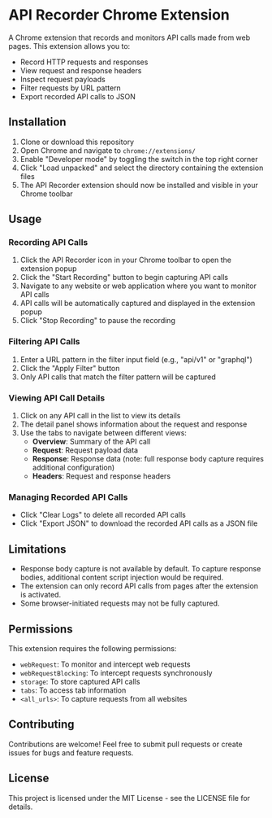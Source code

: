 # API Recorder Chrome Extension

A Chrome extension that records and monitors API calls made from web pages. This extension allows you to:

- Record HTTP requests and responses
- View request and response headers
- Inspect request payloads
- Filter requests by URL pattern
- Export recorded API calls to JSON

## Installation

1. Clone or download this repository
2. Open Chrome and navigate to `chrome://extensions/`
3. Enable "Developer mode" by toggling the switch in the top right corner
4. Click "Load unpacked" and select the directory containing the extension files
5. The API Recorder extension should now be installed and visible in your Chrome toolbar

## Usage

### Recording API Calls

1. Click the API Recorder icon in your Chrome toolbar to open the extension popup
2. Click the "Start Recording" button to begin capturing API calls
3. Navigate to any website or web application where you want to monitor API calls
4. API calls will be automatically captured and displayed in the extension popup
5. Click "Stop Recording" to pause the recording

### Filtering API Calls

1. Enter a URL pattern in the filter input field (e.g., "api/v1" or "graphql")
2. Click the "Apply Filter" button
3. Only API calls that match the filter pattern will be captured

### Viewing API Call Details

1. Click on any API call in the list to view its details
2. The detail panel shows information about the request and response
3. Use the tabs to navigate between different views:
   - **Overview**: Summary of the API call
   - **Request**: Request payload data
   - **Response**: Response data (note: full response body capture requires additional configuration)
   - **Headers**: Request and response headers

### Managing Recorded API Calls

- Click "Clear Logs" to delete all recorded API calls
- Click "Export JSON" to download the recorded API calls as a JSON file

## Limitations

- Response body capture is not available by default. To capture response bodies, additional content script injection would be required.
- The extension can only record API calls from pages after the extension is activated.
- Some browser-initiated requests may not be fully captured.

## Permissions

This extension requires the following permissions:

- `webRequest`: To monitor and intercept web requests
- `webRequestBlocking`: To intercept requests synchronously
- `storage`: To store captured API calls
- `tabs`: To access tab information
- `<all_urls>`: To capture requests from all websites

## Contributing

Contributions are welcome! Feel free to submit pull requests or create issues for bugs and feature requests.

## License

This project is licensed under the MIT License - see the LICENSE file for details. 